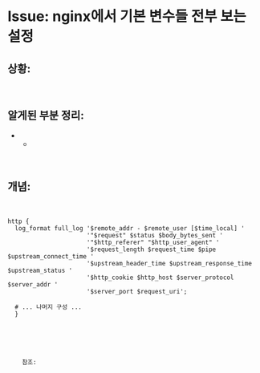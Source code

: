 <!--
author: Dailyscat
purpose: issue arrange
rules:
 (1) 헤더와 문단사이
    <br/>
    <br/>
 (2) 코드가 작성되는 부분은 >로 정리
 (3) 참조는 해당 내용 바로 아래
    <br/>
    <br/>
 (4) 명령어는 bold
 (5) 방안은 ## 안의 과정은 ###
-->

# Issue: nginx에서 기본 변수들 전부 보는 설정

## 상황:

<br/>

## 알게된 부분 정리:

- +

<br/>

## 개념:

<br/>
  
  ```
  http {
    log_format full_log '$remote_addr - $remote_user [$time_local] '
                        '"$request" $status $body_bytes_sent '
                        '"$http_referer" "$http_user_agent" '
                        '$request_length $request_time $pipe $upstream_connect_time '
                        '$upstream_header_time $upstream_response_time $upstream_status '
                        '$http_cookie $http_host $server_protocol $server_addr '
                        '$server_port $request_uri';

    # ... 나머지 구성 ...
    }
  ```

<br/>
<br/>
<br/>

        참조:

<br/>
